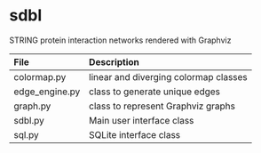 # sdbl
STRING protein interaction networks rendered with Graphviz

|File|Description|
|:---|:---|
|colormap.py|linear and diverging colormap classes|
|edge_engine.py|class to generate unique edges|
|graph.py|class to represent Graphviz graphs|
|sdbl.py|Main user interface class|
|sql.py|SQLite interface class|
